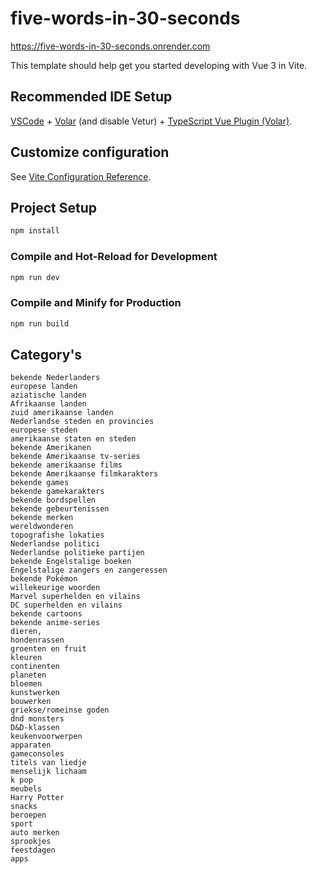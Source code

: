 # five-words-in-30-seconds

https://five-words-in-30-seconds.onrender.com

This template should help get you started developing with Vue 3 in Vite.

## Recommended IDE Setup

[VSCode](https://code.visualstudio.com/) + [Volar](https://marketplace.visualstudio.com/items?itemName=Vue.volar) (and disable Vetur) + [TypeScript Vue Plugin (Volar)](https://marketplace.visualstudio.com/items?itemName=Vue.vscode-typescript-vue-plugin).

## Customize configuration

See [Vite Configuration Reference](https://vitejs.dev/config/).

## Project Setup

```sh
npm install
```

### Compile and Hot-Reload for Development

```sh
npm run dev
```

### Compile and Minify for Production

```sh
npm run build
```

## Category's
```
bekende Nederlanders
europese landen
aziatische landen
Afrikaanse landen
zuid amerikaanse landen
Nederlandse steden en provincies
europese steden
amerikaanse staten en steden
bekende Amerikanen
bekende Amerikaanse tv-series
bekende amerikaanse films
bekende Amerikaanse filmkarakters
bekende games
bekende gamekarakters
bekende bordspellen
bekende gebeurtenissen
bekende merken
wereldwonderen
topografishe lokaties
Nederlandse politici
Nederlandse politieke partijen
bekende Engelstalige boeken
Engelstalige zangers en zangeressen
bekende Pokémon
willekeurige woorden
Marvel superhelden en vilains
DC superhelden en vilains
bekende cartoons
bekende anime-series
dieren,
hondenrassen
groenten en fruit
kleuren
continenten
planeten
bloemen
kunstwerken
bouwerken
griekse/romeinse goden
dnd monsters
D&D-klassen
keukenvoorwerpen
apparaten
gameconsoles
titels van liedje
menselijk lichaam
k pop
meubels
Harry Potter
snacks
beroepen 
sport
auto merken
sprookjes
feestdagen
apps